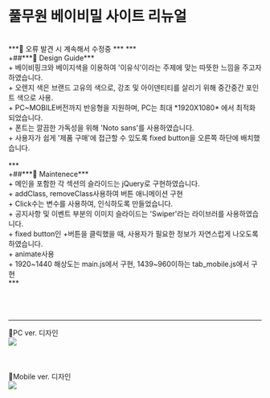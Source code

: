 # 풀무원 베이비밀 사이트 리뉴얼<br/>
<br/>
***💛 오류 발견 시 계속해서 수정중 ***
***
<br/>
+##***💛 Design Guide***<br/>
  + 베이비핑크와 베이지색을 이용하여 '이유식'이라는 주제에 맞는 따뜻한 느낌을 주고자 하였습니다.<br/>
    + 오렌지 색은 브랜드 고유의 색으로, 강조 및 아이덴티티를 살리기 위해 중간중간 포인트 색으로 사용.<br/>
  + PC~MOBILE버전까지 반응형을 지원하며, PC는 최대 *1920X1080* 에서 최적화되었습니다.<br/>
  + 폰트는 깔끔한 가독성을 위해 'Noto sans'를 사용하였습니다.<br/>
  + 사용자가 쉽게 '제품 구매'에 접근할 수 있도록 fixed button을 오른쪽 하단에 배치했습니다.<br/>
<br/>
***
<br/>
+##***💛 Maintenece***<br/>
  + 메인을 포함한 각 섹션의 슬라이드는 jQuery로 구현하였습니다.<br/>
    + addClass, removeClass사용하여 버튼 애니메이션 구현<br/>
    + Click수는 변수를 사용하여, 인식하도록 만들었습니다.<br/>
  + 공지사항 및 이벤트 부분의 이미지 슬라이드는 'Swiper'라는 라이브러를 사용하였습니다.<br/>
  + fixed button인 +버튼을 클릭했을 때, 사용자가 필요한 정보가 자연스럽게 나오도록 하였습니다.<br/>
    + animate사용<br/>
  + 1920~1440 해상도는 main.js에서 구현, 1439~960이하는 tab_mobile.js에서 구현<br/>
***<br/>
<br/>
<br/>
<br/>

***
💛PC ver. 디자인<br/>
<img src="https://user-images.githubusercontent.com/75009488/111435697-711a3180-8744-11eb-8188-b9eb0062ef98.jpg"/>
<br/>
<br/>
<br/>
<br/>
💛Mobile ver. 디자인<br/>
<img src="https://user-images.githubusercontent.com/75009488/111436990-f225f880-8745-11eb-8aab-b9b0c6139872.jpg"/>
<br/>
<br/>
<br/>


